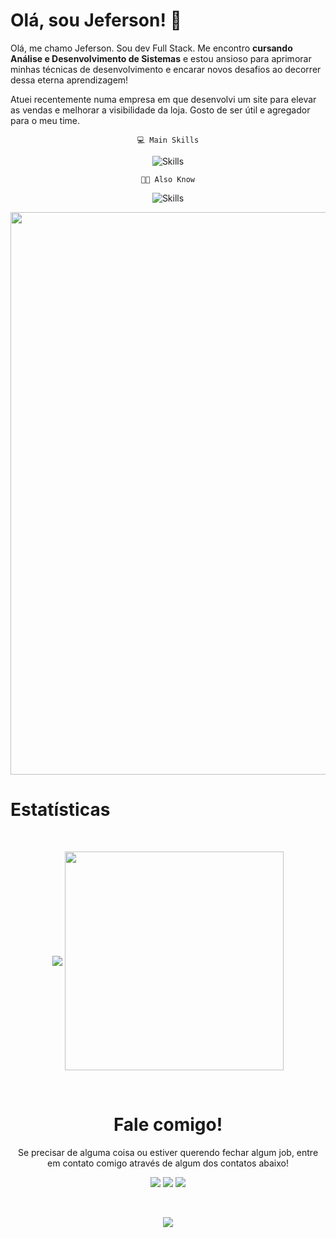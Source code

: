 <body>

#  Olá, sou Jeferson! 👋 

Olá, me chamo Jeferson. Sou dev Full Stack. Me encontro <b>cursando Análise e Desenvolvimento de Sistemas</b> e estou ansioso para aprimorar minhas técnicas de desenvolvimento e encarar novos desafios ao decorrer dessa eterna aprendizagem!

Atuei recentemente numa empresa em que desenvolvi um site para elevar as vendas e melhorar a visibilidade da loja. Gosto de ser útil e agregador para o meu time.


<div align = 'center'>

      
    💻 Main Skills
   
   ![Skills](https://skillicons.dev/icons?i=ts,react,nodejs,express,nestjs,jest,vitest)
   
    👨‍💻 Also Know
   
   ![Skills](https://skillicons.dev/icons?i=figma,git,prisma,cs)

</div>


<div align = "center"> 
   <img width = "900" src = "https://i.ibb.co/bNJ0Lxz/mario.png">
</div>

# Estatísticas 

<br> <div align = "center">
<a href="https://github.com/jefolidev/github-readme-stats"><img align="center" src="https://github-readme-stats.vercel.app/api?username=jefolidev&show_icons=true&locale=pt-br&theme=omni"/></a>
<a href="https://github.com/jefolidev/github-readme-stats"> <img width = "350" align="center" src="https://github-readme-stats.vercel.app/api/top-langs/?username=jefolidev&layout=donut&theme=omni"/></a>

</div> <br>

<h1 align = "center"> Fale comigo!</h1>

<div align = "center">
   
   Se precisar de alguma coisa ou estiver querendo fechar algum job, entre em contato comigo através de algum dos contatos abaixo!
   
</div>

<div align = "center">
   
   <a href = "mailto:jefoliveira279@gmail.com"> <img src="https://img.shields.io/badge/Gmail-D14836?style=for-the-badge&logo=gmail&logoColor=white"></a>
   <a href = "https://www.instagram.com/jefkjkk/#"> <img src="https://img.shields.io/badge/Instagram-E4405F?style=for-the-badge&logo=instagram&logoColor=white"></a>
   <a href = "https://www.linkedin.com/in/jeferson-franco-1349062b0/"> <img src = "https://img.shields.io/badge/LinkedIn-0077B5?style=for-the-badge&logo=linkedin&logoColor=white"></a>
   
</div> <br>

<div align="center">
   
   [![](https://visitcount.itsvg.in/api?id=jefolidev&icon=5&color=11)](https://visitcount.itsvg.in)
   
</div>





